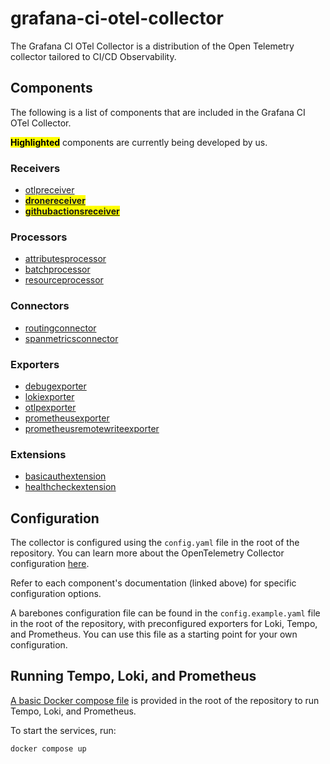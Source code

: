 # grafana-ci-otel-collector

The Grafana CI OTel Collector is a distribution of the Open Telemetry collector tailored to CI/CD Observability.

## Components

The following is a list of components that are included in the Grafana CI OTel Collector.

<mark>**Highlighted**</mark> components are currently being developed by us.

### Receivers

- [otlpreceiver][otlpreceiver]
- <mark>**[dronereceiver][dronereceiver]**</mark>
- <mark>**[githubactionsreceiver][githubactionsreceiver]**</mark>

[otlpreceiver]: https://github.com/open-telemetry/opentelemetry-collector/tree/v0.99.0/receiver/otlpreceiver
[dronereceiver]: ./receiver/dronereceiver/README.md
[githubactionsreceiver]: https://github.com/grafana/opentelemetry-collector-contrib/tree/feat-add-githubactionseventreceiver-2/receiver/githubactionsreceiver

### Processors

- [attributesprocessor][attributesprocessor]
- [batchprocessor][batchprocessor]
- [resourceprocessor][resourceprocessor]

[attributesprocessor]: https://github.com/open-telemetry/opentelemetry-collector-contrib/tree/v0.99.0/processor/attributesprocessor
[batchprocessor]: https://github.com/open-telemetry/opentelemetry-collector/tree/v0.99.0/processor/batchprocessor
[resourceprocessor]: https://github.com/open-telemetry/opentelemetry-collector-contrib/tree/v0.99.0/processor/resourceprocessor

### Connectors

- [routingconnector][routingconnector]
- [spanmetricsconnector][spanmetricsconnector]

[routingconnector]: https://github.com/open-telemetry/opentelemetry-collector-contrib/tree/v0.99.0/connector/routingconnector
[spanmetricsconnector]: https://github.com/open-telemetry/opentelemetry-collector-contrib/tree/v0.99.0/connector/spanmetricsconnector

### Exporters

- [debugexporter][debugexporter]
- [lokiexporter][lokiexporter]
- [otlpexporter][otlpexporter]
- [prometheusexporter][prometheusexporter]
- [prometheusremotewriteexporter][prometheusremotewriteexporter]

[debugexporter]: https://github.com/open-telemetry/opentelemetry-collector/tree/v0.99.0/exporter/debugexporter
[lokiexporter]: https://github.com/open-telemetry/opentelemetry-collector-contrib/tree/v0.99.0/exporter/lokiexporter
[otlpexporter]: https://github.com/open-telemetry/opentelemetry-collector/tree/v0.99.0/exporter/otlpexporter
[prometheusexporter]: https://github.com/open-telemetry/opentelemetry-collector-contrib/tree/v0.99.0/exporter/prometheusexporter
[prometheusremotewriteexporter]: https://github.com/open-telemetry/opentelemetry-collector-contrib/tree/v0.99.0/exporter/prometheusremotewriteexporter

### Extensions

- [basicauthextension][basicauthextension]
- [healthcheckextension][healthcheckextension]

[basicauthextension]: https://github.com/open-telemetry/opentelemetry-collector-contrib/tree/v0.99.0/extension/basicauthextension
[healthcheckextension]: https://github.com/open-telemetry/opentelemetry-collector-contrib/tree/v0.99.0/extension/healthcheckextension

## Configuration

The collector is configured using the `config.yaml` file in the root of the repository.
You can learn more about the OpenTelemetry Collector configuration [here][otel-configuration].

Refer to each component's documentation (linked above) for specific configuration options.

A barebones configuration file can be found in the `config.example.yaml` file in the root of the repository, with preconfigured exporters for Loki, Tempo, and Prometheus. You can use this file as a starting point for your own configuration.

[otel-configuration]: https://opentelemetry.io/docs/collector/configuration/

## Running Tempo, Loki, and Prometheus

[A basic Docker compose file](./docker-compose.yml) is provided in the root of the repository to run Tempo, Loki, and Prometheus.

To start the services, run:

```bash
docker compose up
```
